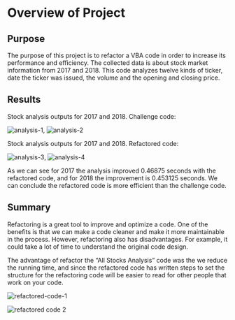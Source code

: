 # Overview of Project

## Purpose

The purpose of this project is to refactor a VBA code in order to increase its performance and efficiency. The collected data is about stock market information from 2017 and 2018. This code analyzes twelve kinds of ticker, date the ticker was issued, the volume and the opening and closing price.  

## Results

Stock analysis outputs for 2017 and 2018. Challenge code:

![analysis-1](https://user-images.githubusercontent.com/95327338/147902026-a0a76537-609c-49cb-a0f1-19e0eb1661aa.png), ![analysis-2](https://user-images.githubusercontent.com/95327338/147902038-e9e99583-f1f8-4e57-80e9-4a8e6412d013.png)

Stock analysis outputs for 2017 and 2018. Refactored code:

![analysis-3](https://user-images.githubusercontent.com/95327338/147902086-3a6a173f-98d0-476e-a1ad-30be907a5309.png), ![analysis-4](https://user-images.githubusercontent.com/95327338/147902105-6e9fbbd9-da9d-48b0-be11-e0ed1fc952b1.png)

As we can see for 2017 the analysis improved 0.46875 seconds with the refactored code, and for 2018 the improvement is 0.453125 seconds. We can conclude the refactored code is more efficient than the challenge code. 

## Summary

Refactoring is a great tool to improve and optimize a code. One of the benefits is that we can make a code cleaner and make it more maintainable in the process. However, refactoring also has disadvantages. For example, it could take a lot of time to understand the original code design. 

The advantage of refactor the “All Stocks Analysis” code was the we reduce the running time, and since the refactored code has written steps to set the structure for the refactoring code will be easier to read for other people that work on your code.  

![refactored-code-1](https://user-images.githubusercontent.com/95327338/147902157-17f36841-8feb-4315-ac13-d7929e21d9ba.png)

![refactored code 2](https://user-images.githubusercontent.com/95327338/147902189-219c32e9-bd96-49a3-8233-f39616b282b5.png)





